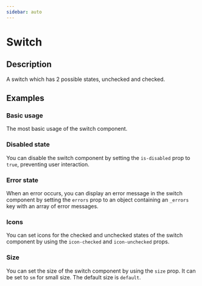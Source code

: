 ```yaml
---
sidebar: auto
---
```


# Switch

## Description

A switch which has 2 possible states, unchecked and checked.

## Examples

### Basic usage
The most basic usage of the switch component.

<ComponentPreview name="switch/simple" />

### Disabled state
You can disable the switch component by setting the `is-disabled` prop to `true`, preventing user interaction.

<ComponentPreview name="switch/disabled" />

### Error state
When an error occurs, you can display an error message in the switch component by setting the `errors` prop to an object containing an `_errors` key with an array of error messages.

<ComponentPreview name="switch/error" />

### Icons
You can set icons for the checked and unchecked states of the switch component by using the `icon-checked` and `icon-unchecked` props.

<ComponentPreview name="switch/icon" />

### Size
You can set the size of the switch component by using the `size` prop. It can be set to `sm` for small size. The default size is `default`.

<ComponentPreview name="switch/size" />



<!-- @include: ./switch-meta.md -->